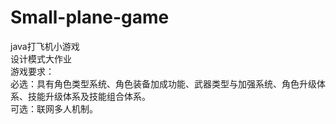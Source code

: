 # Small-plane-game
java打飞机小游戏  
设计模式大作业  
游戏要求：  
必选：具有角色类型系统、角色装备加成功能、武器类型与加强系统、角色升级体系、技能升级体系及技能组合体系。  
可选：联网多人机制。  

